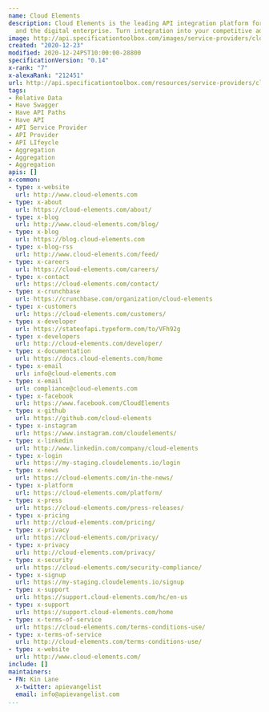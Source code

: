 ```yaml
---
name: Cloud Elements
description: Cloud Elements is the leading API integration platform for SaaS app providers
  and the digital enterprise. Turn integration into your competitive advantage.
image: http://api.specificationtoolbox.com/images/service-providers/cloud-elements.jpg
created: "2020-12-23"
modified: 2020-12-24PST10:00:00-28800
specificationVersion: "0.14"
x-rank: "7"
x-alexaRank: "212451"
url: http://api.specificationtoolbox.com/resources/service-providers/cloud-elements/
tags:
- Relative Data
- Have Swagger
- Have API Paths
- Have API
- API Service Provider
- API Provider
- API LIfeycle
- Aggregation
- Aggregation
- Aggregation
apis: []
x-common:
- type: x-website
  url: http://www.cloud-elements.com
- type: x-about
  url: https://cloud-elements.com/about/
- type: x-blog
  url: http://www.cloud-elements.com/blog/
- type: x-blog
  url: https://blog.cloud-elements.com
- type: x-blog-rss
  url: http://www.cloud-elements.com/feed/
- type: x-careers
  url: https://cloud-elements.com/careers/
- type: x-contact
  url: https://cloud-elements.com/contact/
- type: x-crunchbase
  url: https://crunchbase.com/organization/cloud-elements
- type: x-customers
  url: https://cloud-elements.com/customers/
- type: x-developer
  url: https://stateofapi.typeform.com/to/VFh92g
- type: x-developers
  url: http://cloud-elements.com/developer/
- type: x-documentation
  url: https://docs.cloud-elements.com/home
- type: x-email
  url: info@cloud-elements.com
- type: x-email
  url: compliance@cloud-elements.com
- type: x-facebook
  url: https://www.facebook.com/CloudElements
- type: x-github
  url: https://github.com/cloud-elements
- type: x-instagram
  url: https://www.instagram.com/cloudelements/
- type: x-linkedin
  url: http://www.linkedin.com/company/cloud-elements
- type: x-login
  url: https://my-staging.cloudelements.io/login
- type: x-news
  url: https://cloud-elements.com/in-the-news/
- type: x-platform
  url: https://cloud-elements.com/platform/
- type: x-press
  url: https://cloud-elements.com/press-releases/
- type: x-pricing
  url: http://cloud-elements.com/pricing/
- type: x-privacy
  url: https://cloud-elements.com/privacy/
- type: x-privacy
  url: http://cloud-elements.com/privacy/
- type: x-security
  url: https://cloud-elements.com/security-compliance/
- type: x-signup
  url: https://my-staging.cloudelements.io/signup
- type: x-support
  url: https://support.cloud-elements.com/hc/en-us
- type: x-support
  url: https://support.cloud-elements.com/home
- type: x-terms-of-service
  url: https://cloud-elements.com/terms-conditions-use/
- type: x-terms-of-service
  url: http://cloud-elements.com/terms-conditions-use/
- type: x-website
  url: http://www.cloud-elements.com/
include: []
maintainers:
- FN: Kin Lane
  x-twitter: apievangelist
  email: info@apievangelist.com
...
```

